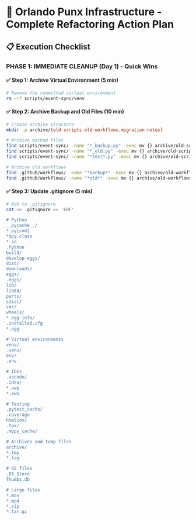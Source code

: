 # 🚀 Orlando Punx Infrastructure - Complete Refactoring Action Plan

## 📋 **Execution Checklist**

### **PHASE 1: IMMEDIATE CLEANUP (Day 1) - Quick Wins**

#### ✅ **Step 1: Archive Virtual Environment** (5 min)
```bash
# Remove the committed virtual environment
rm -rf scripts/event-sync/venv
```

#### ✅ **Step 2: Archive Backup and Old Files** (10 min)
```bash
# Create archive structure
mkdir -p archive/{old-scripts,old-workflows,migration-notes}

# Archive backup files
find scripts/event-sync/ -name "*_backup.py" -exec mv {} archive/old-scripts/ \;
find scripts/event-sync/ -name "*_old.py" -exec mv {} archive/old-scripts/ \;
find scripts/event-sync/ -name "*test*.py" -exec mv {} archive/old-scripts/ \; || true

# Archive old workflows  
find .github/workflows/ -name "*backup*" -exec mv {} archive/old-workflows/ \; || true
find .github/workflows/ -name "*old*" -exec mv {} archive/old-workflows/ \; || true
```

#### ✅ **Step 3: Update .gitignore** (5 min)
```bash
# Add to .gitignore
cat >> .gitignore << 'EOF'

# Python
__pycache__/
*.py[cod]
*$py.class
*.so
.Python
build/
develop-eggs/
dist/
downloads/
eggs/
.eggs/
lib/
lib64/
parts/
sdist/
var/
wheels/
*.egg-info/
.installed.cfg
*.egg

# Virtual environments
venv/
.venv/
env/
.env

# IDEs
.vscode/
.idea/
*.swp
*.swo

# Testing
.pytest_cache/
.coverage
htmlcov/
.tox/
.mypy_cache/

# Archives and temp files
archive/
*.tmp
*.log

# OS files
.DS_Store
Thumbs.db

# Large files
*.mov
*.mp4
*.zip
*.tar.gz
